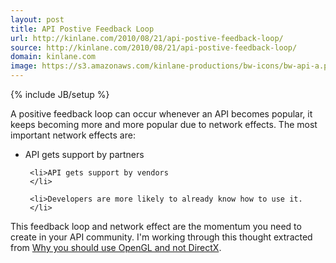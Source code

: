 ```yaml
---
layout: post
title: API Postive Feedback Loop
url: http://kinlane.com/2010/08/21/api-postive-feedback-loop/
source: http://kinlane.com/2010/08/21/api-postive-feedback-loop/
domain: kinlane.com
image: https://s3.amazonaws.com/kinlane-productions/bw-icons/bw-api-a.png
---
```

{% include JB/setup %}<p>
     A positive feedback loop can occur whenever an API becomes popular, it keeps becoming more and more popular due to network effects. The most important network effects are:
</p>

<ul class="mainlist">
     <li>API gets support by partners
     </li>

     <li>API gets support by vendors
     </li>

     <li>Developers are more likely to already know how to use it.
     </li>
</ul>

<p>
     This feedback loop and network effect are the momentum you need to create in your API community. I'm working through this thought extracted from <a href="http://blog.wolfire.com/2010/01/Why-you-should-use-OpenGL-and-not-DirectX"
        target="_blank">Why you should use OpenGL and not DirectX</a>.
</p>